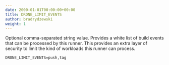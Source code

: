 ```yaml
---
date: 2000-01-01T00:00:00+00:00
title: DRONE_LIMIT_EVENTS
author: bradrydzewski
weight: 1
---
```


Optional comma-separated string value. Provides a white list of build events that can be processed by this runner. This provides an extra layer of security to limit the kind of workloads this runner can process.

```
DRONE_LIMIT_EVENTS=push,tag
```